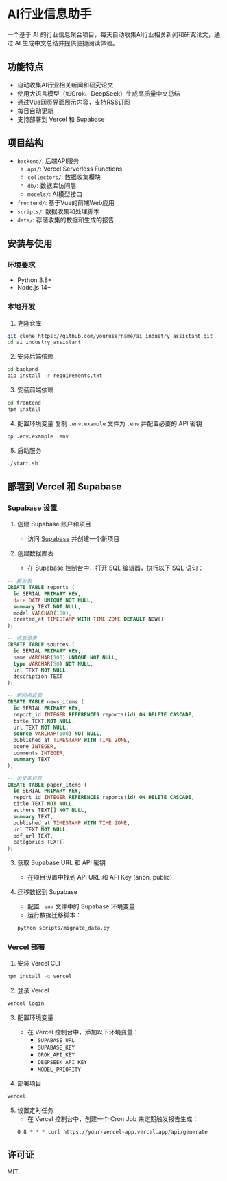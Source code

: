 # AI行业信息助手

一个基于 AI 的行业信息聚合项目，每天自动收集AI行业相关新闻和研究论文，通过 AI 生成中文总结并提供便捷阅读体验。

## 功能特点

- 自动收集AI行业相关新闻和研究论文
- 使用大语言模型（如Grok、DeepSeek）生成高质量中文总结
- 通过Vue网页界面展示内容，支持RSS订阅
- 每日自动更新
- 支持部署到 Vercel 和 Supabase

## 项目结构

- `backend/`: 后端API服务
  - `api/`: Vercel Serverless Functions
  - `collectors/`: 数据收集模块
  - `db/`: 数据库访问层
  - `models/`: AI模型接口
- `frontend/`: 基于Vue的前端Web应用
- `scripts/`: 数据收集和处理脚本
- `data/`: 存储收集的数据和生成的报告

## 安装与使用

### 环境要求

- Python 3.8+
- Node.js 14+

### 本地开发

1. 克隆仓库
```bash
git clone https://github.com/yourusername/ai_industry_assistant.git
cd ai_industry_assistant
```

2. 安装后端依赖
```bash
cd backend
pip install -r requirements.txt
```

3. 安装前端依赖
```bash
cd frontend
npm install
```

4. 配置环境变量
复制 `.env.example` 文件为 `.env` 并配置必要的 API 密钥
```bash
cp .env.example .env
```

5. 启动服务
```bash
./start.sh
```

## 部署到 Vercel 和 Supabase

### Supabase 设置

1. 创建 Supabase 账户和项目
   - 访问 [Supabase](https://supabase.io/) 并创建一个新项目

2. 创建数据库表
   - 在 Supabase 控制台中，打开 SQL 编辑器，执行以下 SQL 语句：

```sql
-- 报告表
CREATE TABLE reports (
  id SERIAL PRIMARY KEY,
  date DATE UNIQUE NOT NULL,
  summary TEXT NOT NULL,
  model VARCHAR(100),
  created_at TIMESTAMP WITH TIME ZONE DEFAULT NOW()
);

-- 信息源表
CREATE TABLE sources (
  id SERIAL PRIMARY KEY,
  name VARCHAR(100) UNIQUE NOT NULL,
  type VARCHAR(50) NOT NULL,
  url TEXT NOT NULL,
  description TEXT
);

-- 新闻条目表
CREATE TABLE news_items (
  id SERIAL PRIMARY KEY,
  report_id INTEGER REFERENCES reports(id) ON DELETE CASCADE,
  title TEXT NOT NULL,
  url TEXT NOT NULL,
  source VARCHAR(100) NOT NULL,
  published_at TIMESTAMP WITH TIME ZONE,
  score INTEGER,
  comments INTEGER,
  summary TEXT
);

-- 论文条目表
CREATE TABLE paper_items (
  id SERIAL PRIMARY KEY,
  report_id INTEGER REFERENCES reports(id) ON DELETE CASCADE,
  title TEXT NOT NULL,
  authors TEXT[] NOT NULL,
  summary TEXT,
  published_at TIMESTAMP WITH TIME ZONE,
  url TEXT NOT NULL,
  pdf_url TEXT,
  categories TEXT[]
);
```

3. 获取 Supabase URL 和 API 密钥
   - 在项目设置中找到 API URL 和 API Key (anon, public)

4. 迁移数据到 Supabase
   - 配置 `.env` 文件中的 Supabase 环境变量
   - 运行数据迁移脚本：
   ```bash
   python scripts/migrate_data.py
   ```

### Vercel 部署

1. 安装 Vercel CLI
```bash
npm install -g vercel
```

2. 登录 Vercel
```bash
vercel login
```

3. 配置环境变量
   - 在 Vercel 控制台中，添加以下环境变量：
     - `SUPABASE_URL`
     - `SUPABASE_KEY`
     - `GROK_API_KEY`
     - `DEEPSEEK_API_KEY`
     - `MODEL_PRIORITY`

4. 部署项目
```bash
vercel
```

5. 设置定时任务
   - 在 Vercel 控制台中，创建一个 Cron Job 来定期触发报告生成：
   ```
   0 8 * * * curl https://your-vercel-app.vercel.app/api/generate
   ```

## 许可证

MIT
